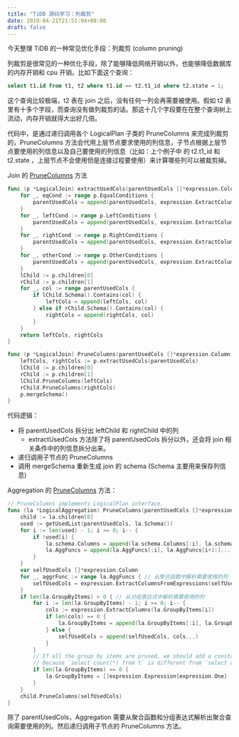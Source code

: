 ```yaml
---
title: "TiDB 源码学习：列裁剪"
date: 2019-04-21T21:51:04+08:00
draft: false
---
```


今天整理 TiDB 的一种常见优化手段：列裁剪 (column pruning)

列裁剪是很常见的一种优化手段，除了能够降低网络开销以外，也能够降低数据库的内存开销和 cpu 开销。比如下面这个查询：

```sql
select t1.id from t1, t2 where t1.id == t2.t1_id where t2.state = 1;
```

这个查询比较极端，t2 表在 join 之后，没有任何一列会再需要被使用。假如 t2 表里有十多个字段，而查询没有做列裁剪的话。那这十几个字段要在在整个查询树上流动，内存开销就得大出好几倍。

代码中，是通过递归调用各个 LogicalPlan 子类的 PruneColumns 来完成列裁剪的，PruneColumns 方法会代用上层节点要求使用的列信息，子节点根据上层节点要使用的列信息以及自己要使用的列信息（比如：上个例子中 的 t2.t1_id 和 t2.state ，上层节点不会使用但是连接过程要使用）来计算哪些列可以被裁剪掉。

Join 的 [PruneColumns](https://github.com/pingcap/tidb/blob/v2.0.9/plan/column_pruning.go#L222) 方法

```go
func (p *LogicalJoin) extractUsedCols(parentUsedCols []*expression.Column) (leftCols []*expression.Column, rightCols []*expression.Column) {
	for _, eqCond := range p.EqualConditions {
		parentUsedCols = append(parentUsedCols, expression.ExtractColumns(eqCond)...)
	}
	for _, leftCond := range p.LeftConditions {
		parentUsedCols = append(parentUsedCols, expression.ExtractColumns(leftCond)...)
	}
	for _, rightCond := range p.RightConditions {
		parentUsedCols = append(parentUsedCols, expression.ExtractColumns(rightCond)...)
	}
	for _, otherCond := range p.OtherConditions {
		parentUsedCols = append(parentUsedCols, expression.ExtractColumns(otherCond)...)
	}
	lChild := p.children[0]
	rChild := p.children[1]
	for _, col := range parentUsedCols {
		if lChild.Schema().Contains(col) {
			leftCols = append(leftCols, col)
		} else if rChild.Schema().Contains(col) {
			rightCols = append(rightCols, col)
		}
	}
	return leftCols, rightCols
}

func (p *LogicalJoin) PruneColumns(parentUsedCols []*expression.Column) {
	leftCols, rightCols := p.extractUsedCols(parentUsedCols)
	lChild := p.children[0]
	rChild := p.children[1]
	lChild.PruneColumns(leftCols)
	rChild.PruneColumns(rightCols)
	p.mergeSchema()
}
```

代码逻辑：

* 将 parentUsedCols 拆分出 leftChild 和 rightChild 中的列
  * extractUsedCols 方法除了将 parentUsedCols 拆分以外，还会将 join 相关条件中的列信息拆分出来。
* 递归调用子节点的 PruneColumns
* 调用 mergeSchema 重新生成 join 的 schema (Schema 主要用来保存列信息)

Aggregation 的 [PruneColumns](https://github.com/pingcap/tidb/blob/v2.0.9/plan/column_pruning.go#L85) 方法：

```go
// PruneColumns implements LogicalPlan interface.
func (la *LogicalAggregation) PruneColumns(parentUsedCols []*expression.Column) {
	child := la.children[0]
	used := getUsedList(parentUsedCols, la.Schema())
	for i := len(used) - 1; i >= 0; i-- {
		if !used[i] {
			la.schema.Columns = append(la.schema.Columns[:i], la.schema.Columns[i+1:]...)
			la.AggFuncs = append(la.AggFuncs[:i], la.AggFuncs[i+1:]...)
		}
	}
	var selfUsedCols []*expression.Column
	for _, aggrFunc := range la.AggFuncs { // 从聚合函数中解析需要使用的列
		selfUsedCols = expression.ExtractColumnsFromExpressions(selfUsedCols, aggrFunc.Args, nil)
	}
	if len(la.GroupByItems) > 0 { // 从分组表达式中解析需要使用的列
		for i := len(la.GroupByItems) - 1; i >= 0; i-- {
			cols := expression.ExtractColumns(la.GroupByItems[i])
			if len(cols) == 0 {
				la.GroupByItems = append(la.GroupByItems[:i], la.GroupByItems[i+1:]...)
			} else {
				selfUsedCols = append(selfUsedCols, cols...)
			}
		}
		// If all the group by items are pruned, we should add a constant 1 to keep the correctness.
		// Because `select count(*) from t` is different from `select count(*) from t group by 1`.
		if len(la.GroupByItems) == 0 {
			la.GroupByItems = []expression.Expression{expression.One}
		}
	}
	child.PruneColumns(selfUsedCols)
}
```

除了 parentUsedCols，Aggregation 需要从聚合函数和分组表达式解析出聚合查询需要使用的列。然后递归调用子节点的 PruneColumns 方法。


